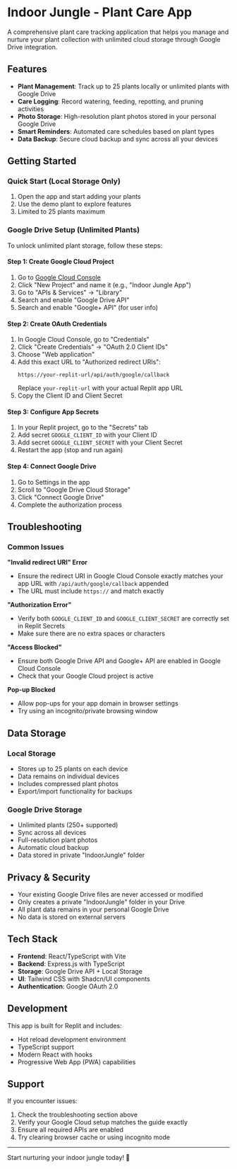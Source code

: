 # Indoor Jungle - Plant Care App

A comprehensive plant care tracking application that helps you manage and nurture your plant collection with unlimited cloud storage through Google Drive integration.

## Features

- **Plant Management**: Track up to 25 plants locally or unlimited plants with Google Drive
- **Care Logging**: Record watering, feeding, repotting, and pruning activities
- **Photo Storage**: High-resolution plant photos stored in your personal Google Drive
- **Smart Reminders**: Automated care schedules based on plant types
- **Data Backup**: Secure cloud backup and sync across all your devices

## Getting Started

### Quick Start (Local Storage Only)
1. Open the app and start adding your plants
2. Use the demo plant to explore features
3. Limited to 25 plants maximum

### Google Drive Setup (Unlimited Plants)

To unlock unlimited plant storage, follow these steps:

#### Step 1: Create Google Cloud Project
1. Go to [Google Cloud Console](https://console.cloud.google.com/)
2. Click "New Project" and name it (e.g., "Indoor Jungle App")
3. Go to "APIs & Services" → "Library"
4. Search and enable "Google Drive API"
5. Search and enable "Google+ API" (for user info)

#### Step 2: Create OAuth Credentials
1. In Google Cloud Console, go to "Credentials"
2. Click "Create Credentials" → "OAuth 2.0 Client IDs"
3. Choose "Web application"
4. Add this exact URL to "Authorized redirect URIs":
   ```
   https://your-replit-url/api/auth/google/callback
   ```
   Replace `your-replit-url` with your actual Replit app URL
5. Copy the Client ID and Client Secret

#### Step 3: Configure App Secrets
1. In your Replit project, go to the "Secrets" tab
2. Add secret `GOOGLE_CLIENT_ID` with your Client ID
3. Add secret `GOOGLE_CLIENT_SECRET` with your Client Secret
4. Restart the app (stop and run again)

#### Step 4: Connect Google Drive
1. Go to Settings in the app
2. Scroll to "Google Drive Cloud Storage"
3. Click "Connect Google Drive"
4. Complete the authorization process

## Troubleshooting

### Common Issues

**"Invalid redirect URI" Error**
- Ensure the redirect URI in Google Cloud Console exactly matches your app URL with `/api/auth/google/callback` appended
- The URL must include `https://` and match exactly

**"Authorization Error"**
- Verify both `GOOGLE_CLIENT_ID` and `GOOGLE_CLIENT_SECRET` are correctly set in Replit Secrets
- Make sure there are no extra spaces or characters

**"Access Blocked"**
- Ensure both Google Drive API and Google+ API are enabled in Google Cloud Console
- Check that your Google Cloud project is active

**Pop-up Blocked**
- Allow pop-ups for your app domain in browser settings
- Try using an incognito/private browsing window

## Data Storage

### Local Storage
- Stores up to 25 plants on each device
- Data remains on individual devices
- Includes compressed plant photos
- Export/import functionality for backups

### Google Drive Storage
- Unlimited plants (250+ supported)
- Sync across all devices
- Full-resolution plant photos
- Automatic cloud backup
- Data stored in private "IndoorJungle" folder

## Privacy & Security

- Your existing Google Drive files are never accessed or modified
- Only creates a private "IndoorJungle" folder in your Drive
- All plant data remains in your personal Google Drive
- No data is stored on external servers

## Tech Stack

- **Frontend**: React/TypeScript with Vite
- **Backend**: Express.js with TypeScript
- **Storage**: Google Drive API + Local Storage
- **UI**: Tailwind CSS with Shadcn/UI components
- **Authentication**: Google OAuth 2.0

## Development

This app is built for Replit and includes:
- Hot reload development environment
- TypeScript support
- Modern React with hooks
- Progressive Web App (PWA) capabilities

## Support

If you encounter issues:
1. Check the troubleshooting section above
2. Verify your Google Cloud setup matches the guide exactly
3. Ensure all required APIs are enabled
4. Try clearing browser cache or using incognito mode

---

Start nurturing your indoor jungle today! 🌱